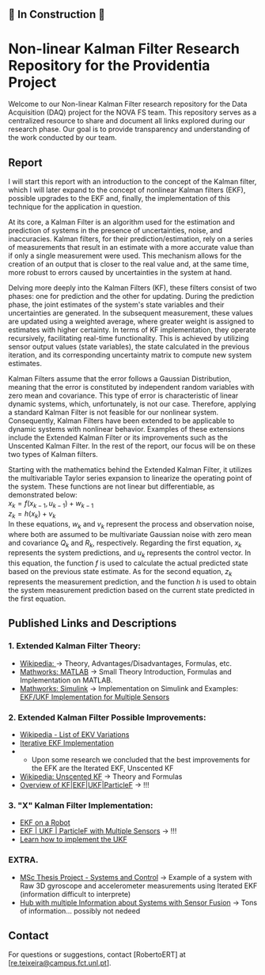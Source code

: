 ## 🚧 In Construction 🚧

# Non-linear Kalman Filter Research Repository for the Providentia Project

Welcome to our Non-linear Kalman Filter research repository for the Data Acquisition (DAQ) project for the NOVA FS team. 
This repository serves as a centralized resource to share and document all links explored during our research phase. 
Our goal is to provide transparency and understanding of the work conducted by our team.

## Report

I will start this report with an introduction to the concept of the Kalman filter, which I will later expand to the concept of nonlinear Kalman filters (EKF), possible upgrades to the EKF and, finally, the implementation of this technique for the application in question.

At its core, a Kalman Filter is an algorithm used for the estimation and prediction of systems in the presence of uncertainties, noise, and inaccuracies. Kalman filters, for their prediction/estimation, rely on a series of measurements that result in an estimate with a more accurate value than if only a single measurement were used. This mechanism allows for the creation of an output that is closer to the real value and, at the same time, more robust to errors caused by uncertainties in the system at hand.

Delving more deeply into the Kalman Filters (KF), these filters consist of two phases: one for prediction and the other for updating. During the prediction phase, the joint estimates of the system's state variables and their uncertainties are generated. In the subsequent measurement, these values are updated using a weighted average, where greater weight is assigned to estimates with higher certainty. In terms of KF implementation, they operate recursively, facilitating real-time functionality. This is achieved by utilizing sensor output values (state variables), the state calculated in the previous iteration, and its corresponding uncertainty matrix to compute new system estimates.

Kalman Filters assume that the error follows a Gaussian Distribution, meaning that the error is constituted by independent random variables with zero mean and covariance. This type of error is characteristic of linear dynamic systems, which, unfortunately, is not our case. Therefore, applying a standard Kalman Filter is not feasible for our nonlinear system. Consequently, Kalman Filters have been extended to be applicable to dynamic systems with nonlinear behavior. Examples of these extensions include the Extended Kalman Filter or its improvements such as the Unscented Kalman Filter. In the rest of the report, our focus will be on these two types of Kalman filters.

Starting with the mathematics behind the Extended Kalman Filter, it utilizes the multivariable Taylor series expansion to linearize the operating point of the system. These functions are not linear but differentiable, as demonstrated below:\
    $x_k = f(x_{k-1}, u_{k-1}) + w_{k-1}$\
    $z_k = h(x_k) + v_k$\
In these equations, $w_k$ and $v_k$ represent the process and observation noise, where both are assumed to be multivariate Gaussian noise with zero mean and covariance $Q_k$ and $R_k$, respectively.
Regarding the first equation, $x_k$ represents the system predictions, and $u_k$ represents the control vector. In this equation, the function $f$ is used to calculate the actual predicted state based on the previous state estimate.
As for the second equation, $z_k$ represents the measurement prediction, and the function $h$ is used to obtain the system measurement prediction based on the current state predicted in the first equation.

## Published Links and Descriptions

### 1. Extended Kalman Filter Theory: 
- [Wikipedia: ](https://en.wikipedia.org/wiki/Extended_Kalman_filter) -> Theory, Advantages/Disadvantages, Formulas, etc.
- [Mathworks: MATLAB](https://www.mathworks.com/help/driving/ug/extended-kalman-filters.html) -> Small Theory Introduction, Formulas and Implementation on MATLAB.
- [Mathworks: Simulink](https://www.mathworks.com/help/control/ref/ekf_block.html) -> Implementation on Simulink and Examples: [EKF/UKF Implementation for Multiple Sensors](https://www.mathworks.com/help/control/ug/multirate-nonlinear-state-estimation-in-simulink.html)

### 2. Extended Kalman Filter Possible Improvements:
- [Wikipedia - List of EKV Variations](https://en.wikipedia.org/wiki/Extended_Kalman_filter#Modifications)
- [Iterative EKF Implementation](https://www.mathworks.com/matlabcentral/fileexchange/42156-object-tracking-with-an-iterative-extended-kalman-filter-iekf)
- - Upon some research we concluded that the best improvements for the EFK are the Iterated EKF, Unscented KF
- [Wikipedia: Unscented KF](https://en.wikipedia.org/wiki/Kalman_filter#Unscented_Kalman_filter) -> Theory and Formulas
- [Overview of KF|EKF|UKF|ParticleF](https://github.com/jameseoconnor/localisation-and-tracking-algorithms) -> !!!

### 3. "X" Kalman Filter Implementation:
- [EKF on a Robot](https://ieeexplore.ieee.org/document/9039855)
- [EKF | UKF | ParticleF with Multiple Sensors](https://www.mathworks.com/help/control/ug/multirate-nonlinear-state-estimation-in-simulink.html#d126e61850) -> !!!
- [Learn how to implement the UKF](https://en.wikipedia.org/wiki/Kalman_filter#Unscented_Kalman_filter)

### EXTRA. 
- [MSc Thesis Project - Systems and Control](https://github.com/DaandeKanter/IEKF-OS_Algorithm/tree/main) -> Example of a system with Raw 3D gyroscope and accelerometer measurements using Iterated EKF (information difficult to interprete)
- [Hub with multiple Information about Systems with Sensor Fusion](https://www.mathworks.com/help/driving/tracking-and-sensor-fusion.html) -> Tons of information... possibly not nedeed

## Contact

For questions or suggestions, contact [RobertoERT] at [re.teixeira@campus.fct.unl.pt].

